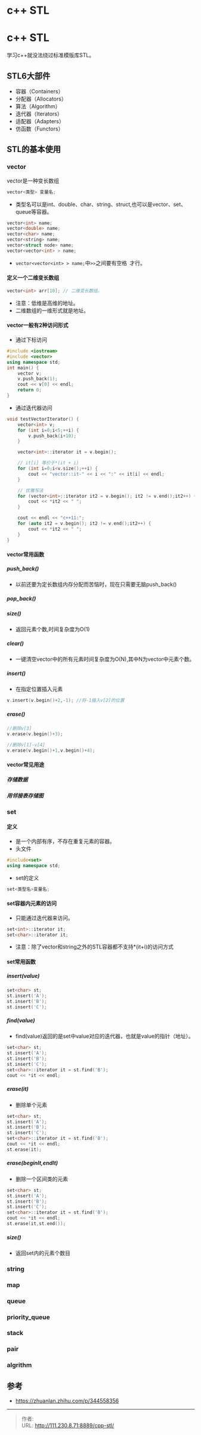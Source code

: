 # c++ STL


<!--more-->
# c++ STL
学习c++就没法绕过标准模版库STL。
## STL6大部件
- 容器（Containers）
- 分配器（Allocators）
- 算法（Algorithm）
- 迭代器（Iterators）
- 适配器（Adapters）
- 仿函数（Functors）

## STL的基本使用
### vector
vector是一种变长数组
```c++
vector<类型> 变量名;
```
- 类型名可以是int、double、char、string、struct,也可以是vector、set、queue等容器。
```c++
vector<int> name;
vector<double> name;
vector<char> name;
vector<string> name;
vector<struct node> name;
vector<vector<int> > name;
```
- `vector<vector<int> > name;`中`>>`之间要有空格` `才行。

#### 定义一个二维变长数组
```c++
vector<int> arr[10]; // 二维变长数组。
```
- 注意：低维是高维的地址。
- 二维数组的一维形式就是地址。

#### vector一般有2种访问形式
- 通过下标访问
```c++
#include <iostream>
#include <vector>
using namespace std;
int main() {
    vector v;
    v.push_back(1);
    cout << v[0] << endl;
    return 0;
}
```

- 通过迭代器访问
```c++
void testVectorIterator() {
    vector<int> v;
    for (int i=0;i<5;++i) {
        v.push_back(i+10);
    }

    vector<int>::iterator it = v.begin();

    // it[i] 等价于*(it + i)
    for (int i=0;i<v.size();++i) {
        cout << "vector::it-" << i << ":" << it[i] << endl;
    }

    // 优雅写法
    for (vector<int>::iterator it2 = v.begin(); it2 != v.end();it2++) {
        cout << *it2 << " ";
    }

    cout << endl << "c++11:";
    for (auto it2 = v.begin(); it2 != v.end();it2++) {
        cout << *it2 << " ";
    }
}
```

#### vector常用函数
##### push_back()
- 以前还要为定长数组内存分配而苦恼时，现在只需要无脑push_back()

##### pop_back()

##### size()
- 返回元素个数,时间复杂度为O(1)

##### clear()
- 一键清空vector中的所有元素时间复杂度为O(N),其中N为vector中元素个数。

##### insert()
- 在指定位置插入元素
```c++
v.insert(v.begin()+2,-1); //将-1插入v[2]的位置
```
##### erase()
```c++
//删除v[3]
v.erase(v.begin()+3);

//删除v[1]-v[4]
v.erase(v.begin()+1,v.begin()+4);
```

#### vector常见用途
##### 存储数据
##### 用邻接表存储图

### set
#### 定义
- 是一个内部有序，不存在重复元素的容器。
- 头文件
```c++
#include<set>
using namespace std;
```

- set的定义
```c++
set<类型名>变量名;
```

#### set容器内元素的访问
- 只能通过迭代器来访问。
```c++
set<int>::iterator it;
set<char>::iterator it;
```

- 注意：除了vector和string之外的STL容器都不支持*(it+i)的访问方式

#### set常用函数
##### insert(value)
```c++
set<char> st;
st.insert('A');
st.insert('B');
st.insert('C');
```

##### find(value)
- find(value)返回的是set中value对应的迭代器，也就是value的指针（地址）。
```c++
set<char> st;
st.insert('A');
st.insert('B');
st.insert('C');
set<char>::iterator it = st.find('B');
cout << *it << endl;
```

##### erase(it)
- 删除单个元素
```c++
set<char> st;
st.insert('A');
st.insert('B');
st.insert('C');
set<char>::iterator it = st.find('B');
cout << *it << endl;
st.erase(it);
```

##### erase(beginIt,endIt)
- 删除一个区间类的元素
```c++
set<char> st;
st.insert('A');
st.insert('B');
st.insert('C');
set<char>::iterator it = st.find('B');
cout << *it << endl;
st.erase(it,st.end());
```

##### size()
- 返回set内的元素个数目

### string
### map
### queue
### priority_queue
### stack
### pair
### algrithm

## 参考
- https://zhuanlan.zhihu.com/p/344558356


---

> 作者:   
> URL: http://111.230.8.71:8889/cpp-stl/  


